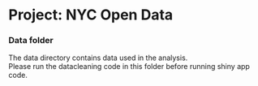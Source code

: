 # Project: NYC Open Data
### Data folder

The data directory contains data used in the analysis.  
Please run the datacleaning code in this folder before running shiny app code.

